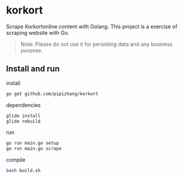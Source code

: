 # korkort
Scrape Korkortonline content with Golang. This project is a exercise of scraping website with Go.

> Note: Please do not use it for persisting data and any business purpose.

## Install and run
install
```bash
go get github.com/pipizhang/korkort
```

dependencies
```bash
glide install
glide rebuild
```

run
```bash
go run main.go setup
go run main.go scrape
```

compile
```bash
bash build.sh
```
